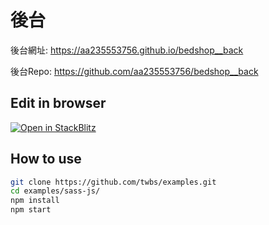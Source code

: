 # 後台

後台網址: https://aa235553756.github.io/bedshop__back

後台Repo: https://github.com/aa235553756/bedshop__back

## Edit in browser

[![Open in StackBlitz](https://developer.stackblitz.com/img/open_in_stackblitz.svg)](https://stackblitz.com/github/twbs/examples/tree/main/sass-js?file=index.html)

## How to use

```sh
git clone https://github.com/twbs/examples.git
cd examples/sass-js/
npm install
npm start
```
